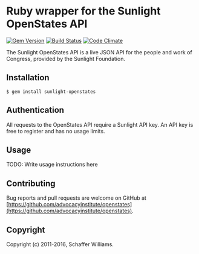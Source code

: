 # Ruby wrapper for the Sunlight OpenStates API

[gem]: https://rubygems.org/gems/sunlight-openstates
[travis]: https://travis-ci.org/advocacyinstitute/openstates
[codeclimate]: https://codeclimate.com/github/advocacyinstitute/openstates

[![Gem Version](https://badge.fury.io/rb/sunlight-openstates.svg)][gem]
[![Build Status](https://travis-ci.org/advocacyinstitute/openstates.svg?branch=master)][travis]
[![Code Climate](https://codeclimate.com/github/advocacyinstitute/openstates/badges/gpa.svg)][codeclimate]

The Sunlight OpenStates API is a live JSON API for the people and work of Congress, provided by the Sunlight Foundation.

## Installation

    $ gem install sunlight-openstates

## Authentication

All requests to the OpenStates API require a Sunlight API key. An API key is free to register and has no usage limits.

## Usage

TODO: Write usage instructions here

## Contributing

Bug reports and pull requests are welcome on GitHub at [https://github.com/advocacyinstitute/openstates](https://github.com/advocacyinstitute/openstates).

## Copyright
Copyright (c) 2011-2016, Schaffer Williams.

